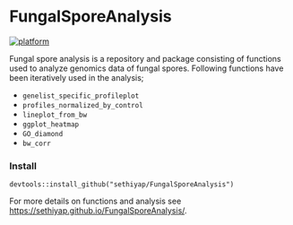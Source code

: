 
<!-- README.md is generated from README.Rmd. Please edit that file -->
FungalSporeAnalysis
===================

<!-- badges: start -->
[![platform](https://img.shields.io/badge/R-%3E%20v3.5.1-brightgreen)](https://shields.io/category/platform-support) 
<!-- badges: end -->
Fungal spore analysis is a repository and package consisting of functions used to analyze genomics data of fungal spores. Following functions have been iteratively used in the analysis;

-   `genelist_specific_profileplot`
-   `profiles_normalized_by_control`
-   `lineplot_from_bw`
-   `ggplot_heatmap`
-   `GO_diamond`
-   `bw_corr`

### Install

    devtools::install_github("sethiyap/FungalSporeAnalysis")

For more details on functions and analysis see <https://sethiyap.github.io/FungalSporeAnalysis/>.
